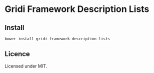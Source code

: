 # Gridi Framework Description Lists

## Install
`bower install gridi-framework-description-lists`

## Licence

Licensed under MIT.

